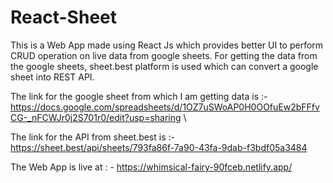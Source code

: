 # React-Sheet

This is a Web App made using React Js which provides better UI to perform CRUD operation on live data from google sheets. For getting the data from the google sheets, sheet.best platform is used which can convert a google sheet into REST API.

The link for the google sheet from which I am getting data is :- https://docs.google.com/spreadsheets/d/1OZ7uSWoAP0H0OOfuEw2bFFfvCG-_nFCWJr0j2S701r0/edit?usp=sharing \

The link for the API from sheet.best is :- https://sheet.best/api/sheets/793fa86f-7a90-43fa-9dab-f3bdf05a3484

The Web App is live at : - https://whimsical-fairy-90fceb.netlify.app/
